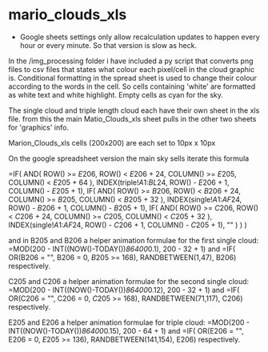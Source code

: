 # mario_clouds_xls
- Google sheets settings only allow recalculation updates to happen every hour or every minute. So that version is slow as heck.

In the /img_processing folder i have included a py script that converts png files to csv files that states what colour each pixel/cell in the cloud graphic is. Conditional formatting in the spread sheet is used to change their colour according to the words in the cell. So cells containing 'white' are formatted as white text and white highlight. Empty cells as cyan for the sky.

The single cloud and triple length cloud each have their own sheet in the xls file. from this the main Matio_Clouds_xls sheet pulls in the other two sheets for 'graphics'  info.

Marion_Clouds_xls cells (200x200) are each set to 10px x 10px


On the google spreadsheet version the main sky sells iterate this formula

=IF(
    AND( ROW() >= $E$206, ROW() < $E$206 + 24, COLUMN() >= $E$205, COLUMN() < $E$205 + 64 ),
    INDEX(triple!$A$1:$BL$24, ROW() - $E$206 + 1, COLUMN() - $E$205 + 1),
  IF(
    AND( ROW() >= $B$206, ROW() < $B$206 + 24, COLUMN() >= $B$205, COLUMN() < $B$205 + 32 ),
    INDEX(single!$A$1:$AF$24, ROW() - $B$206 + 1, COLUMN() - $B$205 + 1),
    IF(
      AND( ROW() >= $C$206, ROW() < $C$206 + 24, COLUMN() >= $C$205, COLUMN() < $C$205 + 32 ),
      INDEX(single!$A$1:$AF$24, ROW() - $C$206 + 1, COLUMN() - $C$205 + 1),
      ""
    )
  )
)


and in 
B205 and B206 a helper animation formulae for the first single cloud:
=MOD(200 - INT((NOW()-TODAY())*86400*0.1), 200 - 32 + 1)
and
=IF( OR(B206 = "", B206 = 0, $B$205 >= 168), RANDBETWEEN(1,47), B206)
respectively.


C205 and C206 a helper animation formulae for the second single cloud:
=MOD(200 - INT((NOW()-TODAY())*86400*0.12), 200 - 32 + 1)
and
=IF( OR(C206 = "", C206 = 0, $C$205 >= 168), RANDBETWEEN(71,117), C206)
respectively.


E205 and E206 a helper animation formulae for triple cloud:
=MOD(200 - INT((NOW()-TODAY())*86400*0.15), 200 - 64 + 1)
and
=IF( OR(E206 = "", E206 = 0, $E$205 >= 136), RANDBETWEEN(141,154), E206)
respectively.

